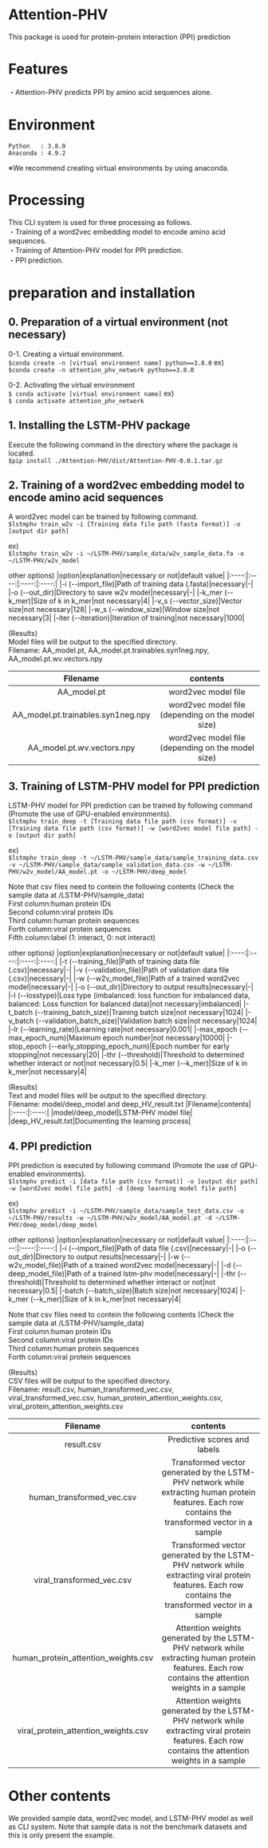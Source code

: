 # Attention-PHV
This package is used for protein-protein interaction (PPI) prediction

# Features
・Attention-PHV predicts PPI by amino acid sequences alone.    

# Environment
    Python   : 3.8.0
    Anaconda : 4.9.2
※We recommend creating virtual environments by using anaconda.

# Processing
 This CLI system is used for three processing as follows.  
 ・Training of a word2vec embedding model to encode amino acid sequences.  
 ・Training of Attention-PHV model for PPI prediction.  
 ・PPI prediction.  

# preparation and installation
## 0. Preparation of a virtual environment (not necessary)
0-1. Creating a virtual environment.  
    `$conda create -n [virtual environment name] python==3.8.0`
    ex)  
    `$conda create -n attention_phv_network python==3.8.0`
      
0-2. Activating the virtual environment  
    `$ conda activate [virtual environment name]`
    ex)  
    `$ conda activate attention_phv_network`
    
## 1. Installing the LSTM-PHV package
Execute the following command in the directory where the package is located.  
`$pip install ./Attention-PHV/dist/Attention-PHV-0.0.1.tar.gz`

## 2. Training of a word2vec embedding model to encode amino acid sequences
A word2vec model can be trained by following command.  
`$lstmphv train_w2v -i [Training data file path (fasta format)] -o [output dir path]`

ex)  
`$lstmphv train_w2v -i ~/LSTM-PHV/sample_data/w2v_sample_data.fa -o ~/LSTM-PHV/w2v_model`

other options)
|option|explanation|necessary or not|default value|
|:----:|:----:|:----:|:----:|
|-i (--import_file)|Path of training data (.fasta)|necessary|-|
|-o (--out_dir)|Directory to save w2v model|necessary|-|
|-k_mer (--k_mer)|Size of k in k_mer|not necessary|4|
|-v_s (--vector_size)|Vector size|not necessary|128|
|-w_s (--window_size)|Window size|not necessary|3|
|-iter (--iteration)|Iteration of training|not necessary|1000|

(Results)  
Model files will be output to the specified directory.  
Filename: AA_model.pt, AA_model.pt.trainables.syn1neg.npy, AA_model.pt.wv.vectors.npy  

|Filename|contents|
|:----:|:----:|
|AA_model.pt|word2vec model file|
|AA_model.pt.trainables.syn1neg.npy|word2vec model file (depending on the model size)|
|AA_model.pt.wv.vectors.npy|word2vec model file (depending on the model size)|

## 3. Training of LSTM-PHV model for PPI prediction
LSTM-PHV model for PPI prediction can be trained by following command (Promote the use of GPU-enabled environments).  
`$lstmphv train_deep -t [Training data file path (csv format)] -v [Training data file path (csv format)] -w [word2vec model file path] -o [output dir path]`

ex)  
`$lstmphv train_deep -t ~/LSTM-PHV/sample_data/sample_training_data.csv -v ~/LSTM-PHV/sample_data/sample_validation_data.csv -w ~/LSTM-PHV/w2v_model/AA_model.pt -o ~/LSTM-PHV/deep_model`

Note that csv files need to contein the following contents (Check the sample data at /LSTM-PHV/sample_data)  
First column:human protein IDs  
Second column:viral protein IDs  
Third column:human protein sequences  
Forth column:viral protein sequences  
Fifth column:label (1: interact, 0: not interact)  

other options)
|option|explanation|necessary or not|default value|
|:----:|:----:|:----:|:----:|
|-t (--training_file)|Path of training data file (.csv)|necessary|-|
|-v (--validation_file)|Path of validation data file (.csv)|necessary|-|
|-w (--w2v_model_file)|Path of a trained word2vec model|necessary|-|
|-o (--out_dir)|Directory to output results|necessary|-|
|-l (--losstype)|Loss type (imbalanced: loss function for imbalanced data, balanced: Loss function for balanced data)|not necessary|imbalanced|
|-t_batch (--training_batch_size)|Training batch size|not necessary|1024|
|-v_batch (--validation_batch_size)|Validation batch size|not necessary|1024|
|-lr (--learning_rate)|Learning rate|not necessary|0.001|
|-max_epoch (--max_epoch_num)|Maximum epoch number|not necessary|10000|
|-stop_epoch (--early_stopping_epoch_num)|Epoch number for early stopping|not necessary|20|
|-thr (--threshold)|Threshold to determined whether interact or not|not necessary|0.5|
|-k_mer (--k_mer)|Size of k in k_mer|not necessary|4|

(Results)  
Text and model files will be output to the specified directory.  
Filename: model/deep_model and deep_HV_result.txt
|Filename|contents|
|:----:|:----:|
|model/deep_model|LSTM-PHV model file|
|deep_HV_result.txt|Documenting the learning process|

## 4. PPI prediction
PPI prediction is executed by following command (Promote the use of GPU-enabled environments).  
`$lstmphv predict -i [data file path (csv format)] -o [output dir path] -w [word2vec model file path] -d [deep learning model file path]`

ex)  
`$lstmphv predict -i ~/LSTM-PHV/sample_data/sample_test_data.csv -o ~/LSTM-PHV/results -w ~/LSTM-PHV/w2v_model/AA_model.pt -d ~/LSTM-PHV/deep_model/deep_model`

other options)
|option|explanation|necessary or not|default value|
|:----:|:----:|:----:|:----:|
|-i (--import_file)|Path of data file (.csv)|necessary|-|
|-o (--out_dir)|Directory to output results|necessary|-|
|-w (--w2v_model_file)|Path of a trained word2vec model|necessary|-|
|-d (--deep_model_file)|Path of a trained lstm-phv model|necessary|-|
|-thr (--threshold)|Threshold to determined whether interact or not|not necessary|0.5|
|-batch (--batch_size)|Batch size|not necessary|1024|
|-k_mer (--k_mer)|Size of k in k_mer|not necessary|4|

Note that csv files need to contein the following contents (Check the sample data at /LSTM-PHV/sample_data)  
First column:human protein IDs  
Second column:viral protein IDs  
Third column:human protein sequences  
Forth column:viral protein sequences  

(Results)  
CSV files will be output to the specified directory.  
Filename: result.csv, human_transformed_vec.csv, viral_transformed_vec.csv, human_protein_attention_weights.csv, viral_protein_attention_weights.csv  

|Filename|contents|
|:----:|:----:|
|result.csv|Predictive scores and labels|
|human_transformed_vec.csv|Transformed vector generated by the LSTM-PHV network while extracting human protein features. Each row contains the transformed vector in a sample|
|viral_transformed_vec.csv|Transformed vector generated by the LSTM-PHV network while extracting viral protein features. Each row contains the transformed vector in a sample|
|human_protein_attention_weights.csv|Attention weights generated by the LSTM-PHV network while extracting human protein features. Each row contains the attention weights in a sample|
|viral_protein_attention_weights.csv|Attention weights generated by the LSTM-PHV network while extracting viral protein features. Each row contains the attention weights in a sample|

#  Other contents
We provided sample data, word2vec model, and LSTM-PHV model as well as CLI system.
Note that sample data is not the benchmark datasets and this is only present the example.

              














